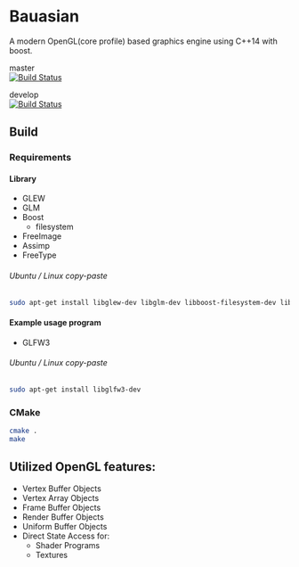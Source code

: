 # Bauasian
A modern OpenGL(core profile) based graphics engine using C++14 with boost.

master  
[![Build Status](https://travis-ci.org/karol-gruszczyk/graphics-engine.svg?branch=master)](https://travis-ci.org/karol-gruszczyk/graphics-engine)

develop  
[![Build Status](https://travis-ci.org/karol-gruszczyk/graphics-engine.svg?branch=develop)](https://travis-ci.org/karol-gruszczyk/graphics-engine)


## Build

### Requirements

#### Library
* GLEW
* GLM
* Boost
   * filesystem
* FreeImage
* Assimp
* FreeType

###### Ubuntu / Linux copy-paste
```bash
sudo apt-get install libglew-dev libglm-dev libboost-filesystem-dev libfreeimage-dev libassimp-dev libfreetype6-dev
```

#### Example usage program
* GLFW3

###### Ubuntu / Linux copy-paste
```bash
sudo apt-get install libglfw3-dev
```

### CMake
```bash
cmake .
make
```


## Utilized OpenGL features:
* Vertex Buffer Objects
* Vertex Array Objects
* Frame Buffer Objects
* Render Buffer Objects
* Uniform Buffer Objects
* Direct State Access for:
  * Shader Programs
  * Textures
